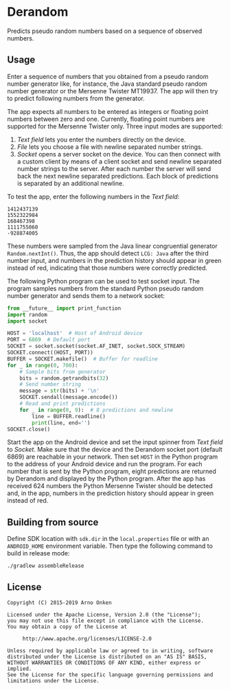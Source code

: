 Derandom
========

Predicts pseudo random numbers based on a sequence of observed numbers.


Usage
-----

Enter a sequence of numbers that you obtained from a pseudo random number
generator like, for instance, the Java standard pseudo random number
generator or the Mersenne Twister MT19937.  The app will then try to
predict following numbers from the generator.

The app expects all numbers to be entered as integers or floating point
numbers between zero and one.  Currently, floating point numbers are
supported for the Mersenne Twister only.  Three input modes are
supported:

1. *Text field* lets you enter the numbers directly on the device.
2. *File* lets you choose a file with newline separated number strings.
3. *Socket* opens a server socket on the device.  You can then connect
with a custom client by means of a client socket and send newline
separated number strings to the server.  After each number the server
will send back the next newline separated predictions.  Each block of
predictions is separated by an additional newline.

To test the app, enter the following numbers in the *Text field*:
```
1412437139
1552322984
168467398
1111755060
-928874005
```
These numbers were sampled from the Java linear congruential generator
`Random.nextInt()`.  Thus, the app should detect `LCG: Java` after the
third number input, and numbers in the prediction history should appear
in green instead of red, indicating that those numbers were correctly
predicted.

The following Python program can be used to test socket input.  The
program samples numbers from the standard Python pseudo random number
generator and sends them to a network socket:
```python
from __future__ import print_function
import random
import socket

HOST = 'localhost'  # Host of Android device
PORT = 6869  # Default port
SOCKET = socket.socket(socket.AF_INET, socket.SOCK_STREAM)
SOCKET.connect((HOST, PORT))
BUFFER = SOCKET.makefile()  # Buffer for readline
for _ in range(0, 700):
    # Sample bits from generator
    bits = random.getrandbits(32)
    # Send number string
    message = str(bits) + '\n'
    SOCKET.sendall(message.encode())
    # Read and print predictions
    for _ in range(0, 9):  # 8 predictions and newline
        line = BUFFER.readline()
        print(line, end='')
SOCKET.close()
```
Start the app on the Android device and set the input spinner from
*Text field* to *Socket*.  Make sure that the device and the Derandom
socket port (default 6869) are reachable in your network.  Then set
`HOST` in the Python program to the address of your Android device and
run the program.  For each number that is sent by the Python program,
eight predictions are returned by Derandom and displayed by the Python
program.  After the app has received 624 numbers the Python Mersenne
Twister should be detected and, in the app, numbers in the prediction
history should appear in green instead of red.


Building from source
--------------------

Define SDK location with `sdk.dir` in the `local.properties` file or with
an `ANDROID_HOME` environment variable.  Then type the following command
to build in release mode:
```shell
./gradlew assembleRelease
```


License
-------

```text
Copyright (C) 2015-2019 Arno Onken

Licensed under the Apache License, Version 2.0 (the "License");
you may not use this file except in compliance with the License.
You may obtain a copy of the License at

     http://www.apache.org/licenses/LICENSE-2.0

Unless required by applicable law or agreed to in writing, software
distributed under the License is distributed on an "AS IS" BASIS,
WITHOUT WARRANTIES OR CONDITIONS OF ANY KIND, either express or implied.
See the License for the specific language governing permissions and
limitations under the License.
```
